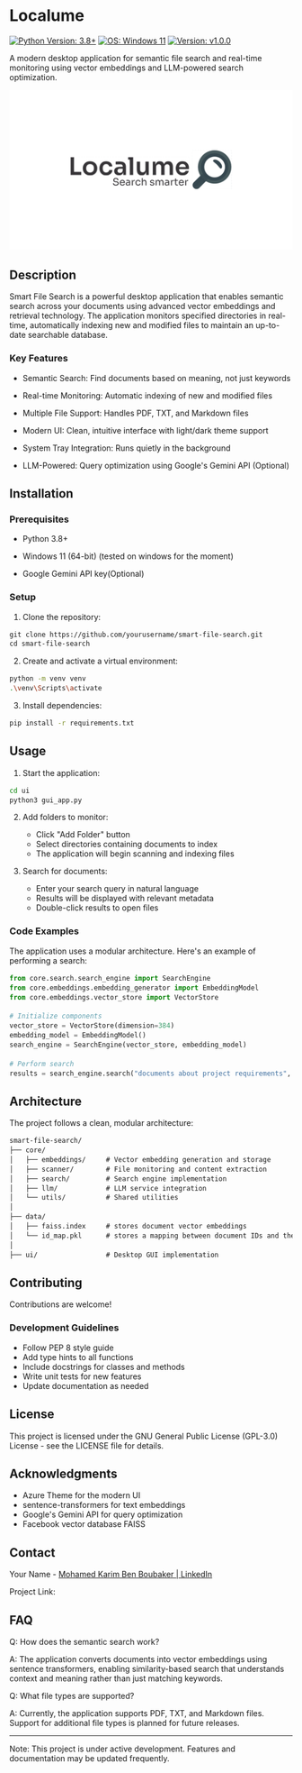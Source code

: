 # Localume

<a href="https://www.python.org/downloads/" target="_blank"><img src="https://img.shields.io/badge/python-3.8%2B-blue.svg?style=flat-square" alt="Python Version: 3.8+"></a>
<a href="https://shields.io/badge/windows-11-informational?style=flat-square" target="_blank"><img src="https://shields.io/badge/windows-11-informational?style=flat-square" alt="OS: Windows 11"></a>
<a href="https://shields.io/badge/version-v1.0.0-informational?style=flat-square" target="_blank">
    <img src="https://shields.io/badge/version-v1.0.0-informational?style=flat-square" alt="Version: v1.0.0"></a>

A modern desktop application for semantic file search and real-time monitoring using vector embeddings and LLM-powered search optimization.

![Project Bunner](images/bunner.png)

## Description

Smart File Search is a powerful desktop application that enables semantic search across your documents using advanced vector embeddings and retrieval technology. The application monitors specified directories in real-time, automatically indexing new and modified files to maintain an up-to-date searchable database.
### Key Features

- Semantic Search: Find documents based on meaning, not just keywords

- Real-time Monitoring: Automatic indexing of new and modified files

- Multiple File Support: Handles PDF, TXT, and Markdown files

- Modern UI: Clean, intuitive interface with light/dark theme support

- System Tray Integration: Runs quietly in the background

- LLM-Powered: Query optimization using Google's Gemini API (Optional)

## Installation

### Prerequisites

- Python 3.8+

- Windows 11 (64-bit) (tested on windows for the moment)

- Google Gemini API key(Optional)

### Setup

1. Clone the repository:
```bash
git clone https://github.com/yourusername/smart-file-search.git
cd smart-file-search
```

2. Create and activate a virtual environment:
```bash
python -m venv venv
.\venv\Scripts\activate
```

3. Install dependencies:
```bash
pip install -r requirements.txt
```

## Usage

1. Start the application:
```bash
cd ui
python3 gui_app.py
```

2. Add folders to monitor:
	- Click "Add Folder" button
	- Select directories containing documents to index
	- The application will begin scanning and indexing files

3. Search for documents:
	- Enter your search query in natural language
	- Results will be displayed with relevant metadata
	- Double-click results to open files

### Code Examples

The application uses a modular architecture. Here's an example of performing a search:
```python
from core.search.search_engine import SearchEngine
from core.embeddings.embedding_generator import EmbeddingModel
from core.embeddings.vector_store import VectorStore

# Initialize components
vector_store = VectorStore(dimension=384)
embedding_model = EmbeddingModel()
search_engine = SearchEngine(vector_store, embedding_model)

# Perform search
results = search_engine.search("documents about project requirements", top_k=10)
```

## Architecture

The project follows a clean, modular architecture:
```txt
smart-file-search/
├── core/
│   ├── embeddings/     # Vector embedding generation and storage
│   ├── scanner/        # File monitoring and content extraction
│   ├── search/         # Search engine implementation
│   ├── llm/            # LLM service integration
│   └── utils/          # Shared utilities
│
├── data/
│   ├── faiss.index     # stores document vector embeddings
│   └── id_map.pkl      # stores a mapping between document IDs and their metadata
│
├── ui/                 # Desktop GUI implementation
```
## Contributing

Contributions are welcome! 
### Development Guidelines

- Follow PEP 8 style guide
- Add type hints to all functions
- Include docstrings for classes and methods
- Write unit tests for new features
- Update documentation as needed

## License

This project is licensed under the GNU General Public License (GPL-3.0) License - see the LICENSE file for details.

## Acknowledgments

- Azure Theme for the modern UI
- sentence-transformers for text embeddings
- Google's Gemini API for query optimization
- Facebook vector database FAISS
## Contact

Your Name - [Mohamed Karim Ben Boubaker | LinkedIn](https://www.linkedin.com/in/mohamed-karim-ben-boubaker/)

Project Link: 

## FAQ

Q: How does the semantic search work?

A: The application converts documents into vector embeddings using sentence transformers, enabling similarity-based search that understands context and meaning rather than just matching keywords.

Q: What file types are supported?

A: Currently, the application supports PDF, TXT, and Markdown files. Support for additional file types is planned for future releases.

---

Note: This project is under active development. Features and documentation may be updated frequently.

